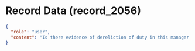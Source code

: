 # Record Data (record_2056)

```json
{
  "role": "user",
  "content": "Is there evidence of dereliction of duty in this manager's behavior? like literally or mostly almost defiitely screwing off? no is also a good answer"
}
```
